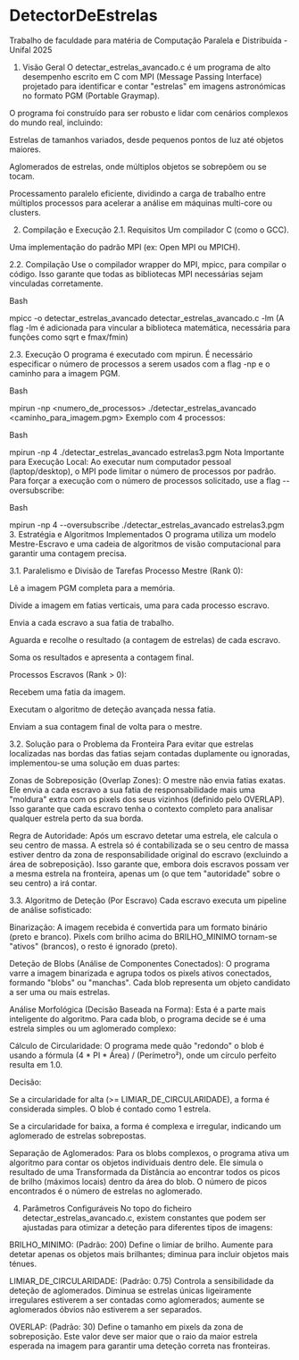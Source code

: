 # DetectorDeEstrelas
Trabalho de faculdade para matéria de Computação Paralela e Distribuída - Unifal 2025

1. Visão Geral
O detectar_estrelas_avancado.c é um programa de alto desempenho escrito em C com MPI (Message Passing Interface) projetado para identificar e contar "estrelas" em imagens astronómicas no formato PGM (Portable Graymap).

O programa foi construído para ser robusto e lidar com cenários complexos do mundo real, incluindo:

Estrelas de tamanhos variados, desde pequenos pontos de luz até objetos maiores.

Aglomerados de estrelas, onde múltiplos objetos se sobrepõem ou se tocam.

Processamento paralelo eficiente, dividindo a carga de trabalho entre múltiplos processos para acelerar a análise em máquinas multi-core ou clusters.

2. Compilação e Execução
2.1. Requisitos
Um compilador C (como o GCC).

Uma implementação do padrão MPI (ex: Open MPI ou MPICH).

2.2. Compilação
Use o compilador wrapper do MPI, mpicc, para compilar o código. Isso garante que todas as bibliotecas MPI necessárias sejam vinculadas corretamente.

Bash

mpicc -o detectar_estrelas_avancado detectar_estrelas_avancado.c -lm
(A flag -lm é adicionada para vincular a biblioteca matemática, necessária para funções como sqrt e fmax/fmin)

2.3. Execução
O programa é executado com mpirun. É necessário especificar o número de processos a serem usados com a flag -np e o caminho para a imagem PGM.

Bash

mpirun -np <numero_de_processos> ./detectar_estrelas_avancado <caminho_para_imagem.pgm>
Exemplo com 4 processos:

Bash

mpirun -np 4 ./detectar_estrelas_avancado estrelas3.pgm
Nota Importante para Execução Local:
Ao executar num computador pessoal (laptop/desktop), o MPI pode limitar o número de processos por padrão. Para forçar a execução com o número de processos solicitado, use a flag --oversubscribe:

Bash

mpirun -np 4 --oversubscribe ./detectar_estrelas_avancado estrelas3.pgm
3. Estratégia e Algoritmos Implementados
O programa utiliza um modelo Mestre-Escravo e uma cadeia de algoritmos de visão computacional para garantir uma contagem precisa.

3.1. Paralelismo e Divisão de Tarefas
Processo Mestre (Rank 0):

Lê a imagem PGM completa para a memória.

Divide a imagem em fatias verticais, uma para cada processo escravo.

Envia a cada escravo a sua fatia de trabalho.

Aguarda e recolhe o resultado (a contagem de estrelas) de cada escravo.

Soma os resultados e apresenta a contagem final.

Processos Escravos (Rank > 0):

Recebem uma fatia da imagem.

Executam o algoritmo de deteção avançada nessa fatia.

Enviam a sua contagem final de volta para o mestre.

3.2. Solução para o Problema da Fronteira
Para evitar que estrelas localizadas nas bordas das fatias sejam contadas duplamente ou ignoradas, implementou-se uma solução em duas partes:

Zonas de Sobreposição (Overlap Zones): O mestre não envia fatias exatas. Ele envia a cada escravo a sua fatia de responsabilidade mais uma "moldura" extra com os pixels dos seus vizinhos (definido pelo OVERLAP). Isso garante que cada escravo tenha o contexto completo para analisar qualquer estrela perto da sua borda.

Regra de Autoridade: Após um escravo detetar uma estrela, ele calcula o seu centro de massa. A estrela só é contabilizada se o seu centro de massa estiver dentro da zona de responsabilidade original do escravo (excluindo a área de sobreposição). Isso garante que, embora dois escravos possam ver a mesma estrela na fronteira, apenas um (o que tem "autoridade" sobre o seu centro) a irá contar.

3.3. Algoritmo de Deteção (Por Escravo)
Cada escravo executa um pipeline de análise sofisticado:

Binarização: A imagem recebida é convertida para um formato binário (preto e branco). Pixels com brilho acima do BRILHO_MINIMO tornam-se "ativos" (brancos), o resto é ignorado (preto).

Deteção de Blobs (Análise de Componentes Conectados): O programa varre a imagem binarizada e agrupa todos os pixels ativos conectados, formando "blobs" ou "manchas". Cada blob representa um objeto candidato a ser uma ou mais estrelas.

Análise Morfológica (Decisão Baseada na Forma): Esta é a parte mais inteligente do algoritmo. Para cada blob, o programa decide se é uma estrela simples ou um aglomerado complexo:

Cálculo de Circularidade: O programa mede quão "redondo" o blob é usando a fórmula (4 * PI * Área) / (Perímetro²), onde um círculo perfeito resulta em 1.0.

Decisão:

Se a circularidade for alta (>= LIMIAR_DE_CIRCULARIDADE), a forma é considerada simples. O blob é contado como 1 estrela.

Se a circularidade for baixa, a forma é complexa e irregular, indicando um aglomerado de estrelas sobrepostas.

Separação de Aglomerados: Para os blobs complexos, o programa ativa um algoritmo para contar os objetos individuais dentro dele. Ele simula o resultado de uma Transformada da Distância ao encontrar todos os picos de brilho (máximos locais) dentro da área do blob. O número de picos encontrados é o número de estrelas no aglomerado.

4. Parâmetros Configuráveis
No topo do ficheiro detectar_estrelas_avancado.c, existem constantes que podem ser ajustadas para otimizar a deteção para diferentes tipos de imagens:

BRILHO_MINIMO: (Padrão: 200) Define o limiar de brilho. Aumente para detetar apenas os objetos mais brilhantes; diminua para incluir objetos mais ténues.

LIMIAR_DE_CIRCULARIDADE: (Padrão: 0.75) Controla a sensibilidade da deteção de aglomerados. Diminua se estrelas únicas ligeiramente irregulares estiverem a ser contadas como aglomerados; aumente se aglomerados óbvios não estiverem a ser separados.

OVERLAP: (Padrão: 30) Define o tamanho em pixels da zona de sobreposição. Este valor deve ser maior que o raio da maior estrela esperada na imagem para garantir uma deteção correta nas fronteiras.

